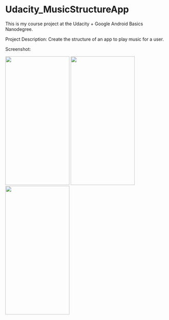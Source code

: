 # Udacity_MusicStructureApp

This is my course project at the Udacity + Google Android Basics Nanodegree.

Project Description:
Create the structure of an app to play music for a user. 

Screenshot:

<img src="https://user-images.githubusercontent.com/52229134/83337825-1fe7a100-a2dc-11ea-8bf8-aea46cd6ae09.png" width="200" height="400" />

<img src="https://user-images.githubusercontent.com/52229134/83337825-1fe7a100-a2dc-11ea-8bf8-aea46cd6ae09.png" width="200" height="400" />

<img src="https://user-images.githubusercontent.com/52229134/83337829-2249fb00-a2dc-11ea-8606-4ef409bde979.png" width="200" height="400" />
